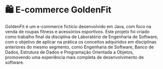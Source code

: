 # 🛍 E-commerce GoldenFit

GoldenFit é um e-commerce fictício desenvolvido em Java, com foco na venda de roupas fitness e acessórios esportivos. Este projeto foi criado como trabalho final da disciplina de Laboratório de Engenharia de Software, com o objetivo de aplicar na prática os conceitos adquiridos em disciplinas anteriores do mesmo segmento, como Engenharia de Software, Banco de Dados, Estrutura de Dados e Programação Orientada a Objetos, promovendo uma experiência mais completa de desenvolvimento de software.
